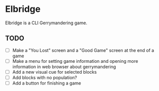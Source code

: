 # Elbridge

Elbridge is a CLI Gerrymandering game.

## TODO
- [ ] Make a "You Lost" screen and a "Good Game" screen at the end of a game
- [ ] Make a menu for setting game information and opening more information in web browser about
gerrymandering
- [ ] Add a new visual cue for selected blocks
- [ ] Add blocks with no population?
- [ ] Add a button for finishing a game
